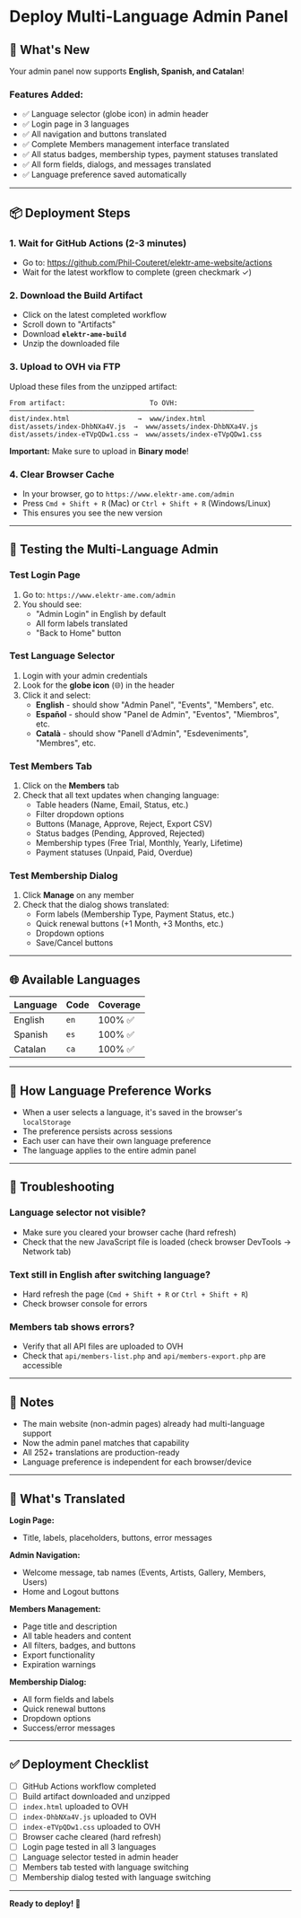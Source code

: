 # Deploy Multi-Language Admin Panel

## 🎉 What's New

Your admin panel now supports **English, Spanish, and Catalan**!

### Features Added:
- ✅ Language selector (globe icon) in admin header
- ✅ Login page in 3 languages
- ✅ All navigation and buttons translated
- ✅ Complete Members management interface translated
- ✅ All status badges, membership types, payment statuses translated
- ✅ All form fields, dialogs, and messages translated
- ✅ Language preference saved automatically

---

## 📦 Deployment Steps

### 1. **Wait for GitHub Actions** (2-3 minutes)
   - Go to: https://github.com/Phil-Couteret/elektr-ame-website/actions
   - Wait for the latest workflow to complete (green checkmark ✓)

### 2. **Download the Build Artifact**
   - Click on the latest completed workflow
   - Scroll down to "Artifacts"
   - Download **`elektr-ame-build`**
   - Unzip the downloaded file

### 3. **Upload to OVH via FTP**

Upload these files from the unzipped artifact:

```
From artifact:                     To OVH:
─────────────────────────────────────────────────────────────
dist/index.html                 →  www/index.html
dist/assets/index-DhbNXa4V.js  →  www/assets/index-DhbNXa4V.js
dist/assets/index-eTVpQDw1.css →  www/assets/index-eTVpQDw1.css
```

**Important:** Make sure to upload in **Binary mode**!

### 4. **Clear Browser Cache**
   - In your browser, go to `https://www.elektr-ame.com/admin`
   - Press `Cmd + Shift + R` (Mac) or `Ctrl + Shift + R` (Windows/Linux)
   - This ensures you see the new version

---

## 🧪 Testing the Multi-Language Admin

### Test Login Page
1. Go to: `https://www.elektr-ame.com/admin`
2. You should see:
   - "Admin Login" in English by default
   - All form labels translated
   - "Back to Home" button

### Test Language Selector
1. Login with your admin credentials
2. Look for the **globe icon** (🌐) in the header
3. Click it and select:
   - **English** - should show "Admin Panel", "Events", "Members", etc.
   - **Español** - should show "Panel de Admin", "Eventos", "Miembros", etc.
   - **Català** - should show "Panell d'Admin", "Esdeveniments", "Membres", etc.

### Test Members Tab
1. Click on the **Members** tab
2. Check that all text updates when changing language:
   - Table headers (Name, Email, Status, etc.)
   - Filter dropdown options
   - Buttons (Manage, Approve, Reject, Export CSV)
   - Status badges (Pending, Approved, Rejected)
   - Membership types (Free Trial, Monthly, Yearly, Lifetime)
   - Payment statuses (Unpaid, Paid, Overdue)

### Test Membership Dialog
1. Click **Manage** on any member
2. Check that the dialog shows translated:
   - Form labels (Membership Type, Payment Status, etc.)
   - Quick renewal buttons (+1 Month, +3 Months, etc.)
   - Dropdown options
   - Save/Cancel buttons

---

## 🌐 Available Languages

| Language | Code | Coverage |
|----------|------|----------|
| English | `en` | 100% ✅ |
| Spanish | `es` | 100% ✅ |
| Catalan | `ca` | 100% ✅ |

---

## 💾 How Language Preference Works

- When a user selects a language, it's saved in the browser's `localStorage`
- The preference persists across sessions
- Each user can have their own language preference
- The language applies to the entire admin panel

---

## 🔧 Troubleshooting

### Language selector not visible?
- Make sure you cleared your browser cache (hard refresh)
- Check that the new JavaScript file is loaded (check browser DevTools → Network tab)

### Text still in English after switching language?
- Hard refresh the page (`Cmd + Shift + R` or `Ctrl + Shift + R`)
- Check browser console for errors

### Members tab shows errors?
- Verify that all API files are uploaded to OVH
- Check that `api/members-list.php` and `api/members-export.php` are accessible

---

## 📝 Notes

- The main website (non-admin pages) already had multi-language support
- Now the admin panel matches that capability
- All 252+ translations are production-ready
- Language preference is independent for each browser/device

---

## 🎯 What's Translated

**Login Page:**
- Title, labels, placeholders, buttons, error messages

**Admin Navigation:**
- Welcome message, tab names (Events, Artists, Gallery, Members, Users)
- Home and Logout buttons

**Members Management:**
- Page title and description
- All table headers and content
- All filters, badges, and buttons
- Export functionality
- Expiration warnings

**Membership Dialog:**
- All form fields and labels
- Quick renewal buttons
- Dropdown options
- Success/error messages

---

## ✅ Deployment Checklist

- [ ] GitHub Actions workflow completed
- [ ] Build artifact downloaded and unzipped
- [ ] `index.html` uploaded to OVH
- [ ] `index-DhbNXa4V.js` uploaded to OVH
- [ ] `index-eTVpQDw1.css` uploaded to OVH
- [ ] Browser cache cleared (hard refresh)
- [ ] Login page tested in all 3 languages
- [ ] Language selector tested in admin header
- [ ] Members tab tested with language switching
- [ ] Membership dialog tested with language switching

---

**Ready to deploy! 🚀**

